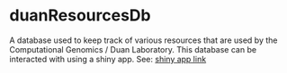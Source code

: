 # duanResourcesDb
A database used to keep track of various resources that are used by the Computational Genomics / Duan Laboratory. This database can be interacted with using a shiny app.
See: [shiny app link](https://duanlab.shinyapps.io/duanResourcesDb/)